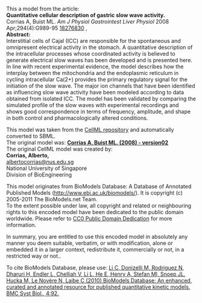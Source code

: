 

This a model from the article:  
**Quantitative cellular description of gastric slow wave activity.**   
Corrias A, Buist ML. _Am J Physiol Gastrointest Liver Physiol_ 2008
Apr;294(4):G989-95 [18276830](http://www.ncbi.nlm.nih.gov/pubmed/18276830) ,  
**Abstract:**   
Interstitial cells of Cajal (ICC) are responsible for the spontaneous and
omnipresent electrical activity in the stomach. A quantitative description of
the intracellular processes whose coordinated activity is believed to generate
electrical slow waves has been developed and is presented here. In line with
recent experimental evidence, the model describes how the interplay between
the mitochondria and the endoplasmic reticulum in cycling intracellular Ca(2+)
provides the primary regulatory signal for the initiation of the slow wave.
The major ion channels that have been identified as influencing slow wave
activity have been modeled according to data obtained from isolated ICC. The
model has been validated by comparing the simulated profile of the slow waves
with experimental recordings and shows good correspondence in terms of
frequency, amplitude, and shape in both control and pharmacologically altered
conditions.

This model was taken from the [CellML
repository](http://www.cellml.org/models) and automatically converted to SBML.  
The original model was: [ **Corrias A, Buist ML. (2008) - version02**
](http://www.cellml.org/models/corrias_buist_2008_version02)  
The original CellML model was created by:  
**Corrias, Alberto,**   
albertocorrias@nus.edu.sg  
National University of Singapore  
Division of BioEngineering  

This model originates from BioModels Database: A Database of Annotated
Published Models (http://www.ebi.ac.uk/biomodels/). It is copyright (c)
2005-2011 The BioModels.net Team.  
To the extent possible under law, all copyright and related or neighbouring
rights to this encoded model have been dedicated to the public domain
worldwide. Please refer to [CC0 Public Domain
Dedication](http://creativecommons.org/publicdomain/zero/1.0/) for more
information.

In summary, you are entitled to use this encoded model in absolutely any
manner you deem suitable, verbatim, or with modification, alone or embedded it
in a larger context, redistribute it, commercially or not, in a restricted way
or not..  
  
To cite BioModels Database, please use: [Li C, Donizelli M, Rodriguez N,
Dharuri H, Endler L, Chelliah V, Li L, He E, Henry A, Stefan MI, Snoep JL,
Hucka M, Le Novère N, Laibe C (2010) BioModels Database: An enhanced, curated
and annotated resource for published quantitative kinetic models. BMC Syst
Biol., 4:92.](http://www.ncbi.nlm.nih.gov/pubmed/20587024)


